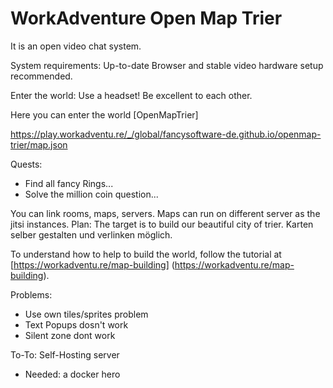 # WorkAdventure Open Map Trier

It is an open video chat system.

System requirements:
Up-to-date Browser and stable video hardware setup recommended.

Enter the world:
Use a headset! Be excellent to each other.

Here you can enter the world [OpenMapTrier]

https://play.workadventu.re/_/global/fancysoftware-de.github.io/openmap-trier/map.json

Quests:
- Find all fancy Rings... 
- Solve the million coin question...

You can link rooms, maps, servers. Maps can run on different server as the jitsi instances. 
Plan: The target is to build our beautiful city of trier.
Karten selber gestalten und verlinken möglich.

To understand how to help to build the world, follow the tutorial at [https://workadventu.re/map-building]
(https://workadventu.re/map-building).

Problems:
- Use own tiles/sprites problem
- Text Popups dosn't work
- Silent zone dont work

To-To: Self-Hosting server
- Needed: a docker hero

